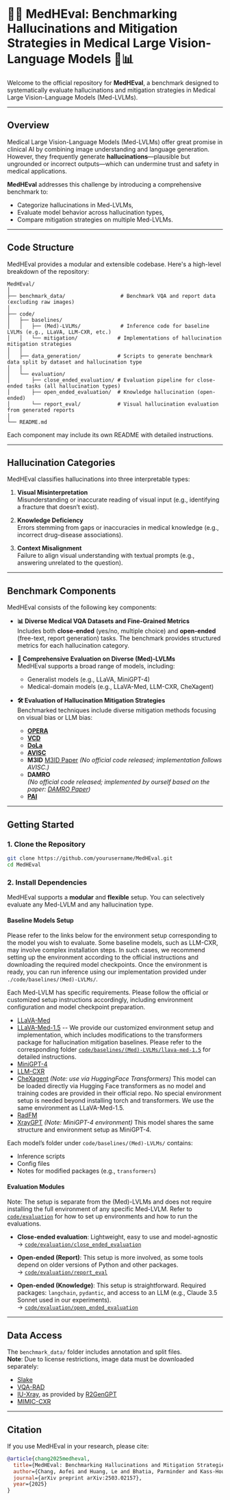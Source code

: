 # 💭🤖 MedHEval: Benchmarking Hallucinations and Mitigation Strategies in Medical Large Vision-Language Models 🏥📊

Welcome to the official repository for **MedHEval**, a benchmark designed to systematically evaluate hallucinations and mitigation strategies in Medical Large Vision-Language Models (Med-LVLMs).

---

## Overview

Medical Large Vision-Language Models (Med-LVLMs) offer great promise in clinical AI by combining image understanding and language generation. However, they frequently generate **hallucinations**—plausible but ungrounded or incorrect outputs—which can undermine trust and safety in medical applications.

**MedHEval** addresses this challenge by introducing a comprehensive benchmark to:
- Categorize hallucinations in Med-LVLMs,
- Evaluate model behavior across hallucination types,
- Compare mitigation strategies on multiple Med-LVLMs.

---

## Code Structure

MedHEval provides a modular and extensible codebase. Here's a high-level breakdown of the repository:

```
MedHEval/
│
├── benchmark_data/                  # Benchmark VQA and report data (excluding raw images)
│
├── code/
│   ├── baselines/
│   │   ├── (Med)-LVLMs/             # Inference code for baseline LVLMs (e.g., LLaVA, LLM-CXR, etc.)
│   │   └── mitigation/             # Implementations of hallucination mitigation strategies
│   │
│   ├── data_generation/            # Scripts to generate benchmark data split by dataset and hallucination type
│   │
│   └── evaluation/
│       ├── close_ended_evaluation/ # Evaluation pipeline for close-ended tasks (all hallucination types)
│       ├── open_ended_evaluation/  # Knowledge hallucination (open-ended)
│       └── report_eval/            # Visual hallucination evaluation from generated reports
│
└── README.md
```

Each component may include its own README with detailed instructions.

---

## Hallucination Categories

MedHEval classifies hallucinations into three interpretable types:

1. **Visual Misinterpretation**  
   Misunderstanding or inaccurate reading of visual input (e.g., identifying a fracture that doesn’t exist).

2. **Knowledge Deficiency**  
   Errors stemming from gaps or inaccuracies in medical knowledge (e.g., incorrect drug-disease associations).

3. **Context Misalignment**  
   Failure to align visual understanding with textual prompts (e.g., answering unrelated to the question).

---

## Benchmark Components

MedHEval consists of the following key components:

- **📊 Diverse Medical VQA Datasets and Fine-Grained Metrics**  
  Includes both **close-ended** (yes/no, multiple choice) and **open-ended** (free-text, report generation) tasks. The benchmark provides structured metrics for each hallucination category.

- **🧠 Comprehensive Evaluation on Diverse (Med)-LVLMs**  
  MedHEval supports a broad range of models, including:
  - Generalist models (e.g., LLaVA, MiniGPT-4)
  - Medical-domain models (e.g., LLaVA-Med, LLM-CXR, CheXagent)

- **🛠️ Evaluation of Hallucination Mitigation Strategies**  
  Benchmarked techniques include diverse mitigation methods focusing on visual bias or LLM bias:
  - [**OPERA**](https://github.com/shikiw/OPERA)  
  - [**VCD**](https://github.com/DAMO-NLP-SG/VCD)  
  - [**DoLa**](https://github.com/voidism/DoLa)  
  - [**AVISC**](https://github.com/sangminwoo/AvisC)  
  - **M3ID**  [M3ID Paper](https://arxiv.org/abs/2403.14003)
    _(No official code released; implementation follows AVISC.)_  
  - **DAMRO**  
    _(No official code released; implemented by ourself based on the paper: [DAMRO Paper](https://arxiv.org/abs/2410.04514))_  
  - [**PAI**](https://github.com/LALBJ/PAI)

---

## Getting Started

### 1. Clone the Repository

```bash
git clone https://github.com/yourusername/MedHEval.git
cd MedHEval
```

### 2. Install Dependencies

MedHEval supports a **modular** and **flexible** setup. You can selectively evaluate any Med-LVLM and any hallucination type.


#### Baseline Models Setup

Please refer to the links below for the environment setup corresponding to the model you wish to evaluate. Some baseline models, such as LLM-CXR, may involve complex installation steps. In such cases, we recommend setting up the environment according to the official instructions and downloading the required model checkpoints. Once the environment is ready, you can run inference using our implementation provided under `./code/baselines/(Med)-LVLMs/`.

Each Med-LVLM has specific requirements. Please follow the official or customized setup instructions accordingly, including environment configuration and model checkpoint preparation.

- [LLaVA-Med](https://github.com/microsoft/LLaVA-Med/tree/v1.0.0)
- [LLaVA-Med-1.5](https://github.com/microsoft/LLaVA-Med) -- We provide our customized environment setup and implementation, which includes modifications to the transformers package for hallucination mitigation baselines. Please refer to the corresponding folder [`code/baselines/(Med)-LVLMs/llava-med-1.5`](https://github.com/Aofei-Chang/MedHEval/tree/main/code/baselines/Med-LVLMs/llava-med-1.5) for detailed instructions.
- [MiniGPT-4](https://github.com/Vision-CAIR/MiniGPT-4)
- [LLM-CXR](https://github.com/hyn2028/llm-cxr)
- [CheXagent](https://github.com/Stanford-AIMI/CheXagent) *(Note: use via HuggingFace Transformers)* This model can be loaded directly via Hugging Face transformers as no model and training codes are provided in their official repo. No special environment setup is needed beyond installing torch and transformers. We use the same environment as LLaVA-Med-1.5.
- [RadFM](https://github.com/chaoyi-wu/RadFM)
- [XrayGPT](https://github.com/mbzuai-oryx/XrayGPT) *(Note: MiniGPT-4 environment)* This model shares the same structure and environment setup as MiniGPT-4.

Each model’s folder under `code/baselines/(Med)-LVLMs/` contains:
- Inference scripts
- Config files
- Notes for modified packages (e.g., `transformers`)

#### Evaluation Modules
Note: The setup is separate from the (Med)-LVLMs and does not require installing the full environment of any specific Med-LVLM. Refer to [`code/evaluation`](https://github.com/Aofei-Chang/MedHEval/tree/main/code/evaluation) for how to set up environments and how to run the evaluations.

- **Close-ended evaluation**: Lightweight, easy to use and model-agnostic  
  → [`code/evaluation/close_ended_evaluation`](https://github.com/Aofei-Chang/MedHEval/tree/main/code/evaluation/close_ended_evaluation)

- **Open-ended (Report)**: This setup is more involved, as some tools depend on older versions of Python and other packages.  
  → [`code/evaluation/report_eval`](https://github.com/Aofei-Chang/MedHEval/tree/main/code/evaluation/report_eval)

- **Open-ended (Knowledge)**: This setup is straightforward. Required packages: `langchain`, `pydantic`, and access to an LLM (e.g., Claude 3.5 Sonnet used in our experiments).  
  → [`code/evaluation/open_ended_evaluation`](https://github.com/Aofei-Chang/MedHEval/tree/main/code/evaluation/open_ended_evaluation)

---

## Data Access

The `benchmark_data/` folder includes annotation and split files.  
**Note**: Due to license restrictions, image data must be downloaded separately:

- [Slake](https://www.med-vqa.com/slake/)
- [VQA-RAD](https://osf.io/89kps/files/osfstorage)
- [IU-Xray](https://drive.google.com/file/d/1c0BXEuDy8Cmm2jfN0YYGkQxFZd2ZIoLg/view), as provided by [R2GenGPT](https://github.com/wang-zhanyu/R2GenGPT)
- [MIMIC-CXR](https://physionet.org/content/mimic-cxr-jpg/2.0.0/)

---

## Citation

If you use MedHEval in your research, please cite:

```bibtex
@article{chang2025medheval,
  title={MedHEval: Benchmarking Hallucinations and Mitigation Strategies in Medical Large Vision-Language Models},
  author={Chang, Aofei and Huang, Le and Bhatia, Parminder and Kass-Hout, Taha and Ma, Fenglong and Xiao, Cao},
  journal={arXiv preprint arXiv:2503.02157},
  year={2025}
}
```